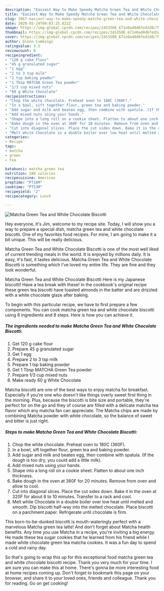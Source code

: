 ```yaml
---
description: "Easiest Way to Make Speedy Matcha Green Tea and White Chocolate Biscotti"
title: "Easiest Way to Make Speedy Matcha Green Tea and White Chocolate Biscotti"
slug: 1667-easiest-way-to-make-speedy-matcha-green-tea-and-white-chocolate-biscotti
date: 2020-05-24T09:03:25.822Z
image: https://img-global.cpcdn.com/recipes/2453580_671e0a40d6fed1d8/751x532cq70/matcha-green-tea-and-white-chocolate-biscotti-recipe-main-photo.jpg
thumbnail: https://img-global.cpcdn.com/recipes/2453580_671e0a40d6fed1d8/751x532cq70/matcha-green-tea-and-white-chocolate-biscotti-recipe-main-photo.jpg
cover: https://img-global.cpcdn.com/recipes/2453580_671e0a40d6fed1d8/751x532cq70/matcha-green-tea-and-white-chocolate-biscotti-recipe-main-photo.jpg
author: Glenn Cummings
ratingvalue: 3.5
reviewcount: 8
recipeingredient:
- "120 g cake flour"
- "45 g granulated sugar"
- "1 egg"
- "2 to 3 tsp milk"
- "1 tsp baking powder"
- "1 Tbsp MATCHA Green Tea powder"
- "1/3 cup mixed nuts"
- "60 g White Chocolate"
recipeinstructions:
- "Chop the white chocolate. Preheat oven to 180C (360F)."
- "In a bowl, sift together flour, green tea and baking powder."
- "Add sugar and milk and beaten egg, then combine with spatula. (If the dough is too dry, you could add a little milk)."
- "Add mixed nuts using your hands."
- "Shape into a long roll on a cookie sheet. Flatten to about one inch thickness."
- "Bake dough in the oven at 360F for 20 minutes. Remove from oven and allow to cool."
- "Cut into diagonal slices. Place the cut sides down. Bake it in the oven at 320F for about 8 to 10 minutes. Transfer to a rack and cool."
- "Melt white Chocolate in a double boiler over low heat until melted and smooth. Dip biscotti half-way into the melted chocolate. Place biscotti on a parchment paper. Refrigerate until chocolate is firm."
categories:
- Recipe
tags:
- matcha
- green
- tea

katakunci: matcha green tea 
nutrition: 288 calories
recipecuisine: American
preptime: "PT16M"
cooktime: "PT53M"
recipeyield: "2"
recipecategory: Lunch

---
```



![Matcha Green Tea and White Chocolate Biscotti](https://img-global.cpcdn.com/recipes/2453580_671e0a40d6fed1d8/751x532cq70/matcha-green-tea-and-white-chocolate-biscotti-recipe-main-photo.jpg)

Hey everyone, it's Jim, welcome to my recipe site. Today, I will show you a way to prepare a special dish, matcha green tea and white chocolate biscotti. One of my favorites food recipes. For mine, I am going to make it a bit unique. This will be really delicious.

Matcha Green Tea and White Chocolate Biscotti is one of the most well liked of current trending meals in the world. It is enjoyed by millions daily. It is easy, it's fast, it tastes delicious. Matcha Green Tea and White Chocolate Biscotti is something which I've loved my entire life. They are fine and they look wonderful.

Matcha Green Tea and White Chocolate Biscotti Here is my Japanese biscotti! Have a tea break with these! In the cookbook&#39;s original recipe these green tea biscotti have toasted almonds in the batter and are drizzled with a white chocolate glaze after baking.


To begin with this particular recipe, we have to first prepare a few components. You can cook matcha green tea and white chocolate biscotti using 8 ingredients and 8 steps. Here is how you can achieve it.

<!--inarticleads1-->

##### The ingredients needed to make Matcha Green Tea and White Chocolate Biscotti:

1. Get 120 g cake flour
1. Prepare 45 g granulated sugar
1. Get 1 egg
1. Prepare 2 to 3 tsp milk
1. Prepare 1 tsp baking powder
1. Get 1 Tbsp MATCHA Green Tea powder
1. Prepare 1/3 cup mixed nuts
1. Make ready 60 g White Chocolate


Matcha biscotti are one of the best ways to enjoy matcha for breakfast. Especially if you&#39;re one who doesn&#39;t like things overly sweet first thing in the morning. Plus, because the biscotti is bite size and portable, they&#39;re perfect for on the go and they of course are filled with a delicate matcha tea flavor which any matcha fan can appreciate. The Matcha chips are made by combining Matcha powder with white chocolate, so the balance of sweet and bitter is just right. 

<!--inarticleads2-->

##### Steps to make Matcha Green Tea and White Chocolate Biscotti:

1. Chop the white chocolate. Preheat oven to 180C (360F).
1. In a bowl, sift together flour, green tea and baking powder.
1. Add sugar and milk and beaten egg, then combine with spatula. (If the dough is too dry, you could add a little milk).
1. Add mixed nuts using your hands.
1. Shape into a long roll on a cookie sheet. Flatten to about one inch thickness.
1. Bake dough in the oven at 360F for 20 minutes. Remove from oven and allow to cool.
1. Cut into diagonal slices. Place the cut sides down. Bake it in the oven at 320F for about 8 to 10 minutes. Transfer to a rack and cool.
1. Melt white Chocolate in a double boiler over low heat until melted and smooth. Dip biscotti half-way into the melted chocolate. Place biscotti on a parchment paper. Refrigerate until chocolate is firm.


This born-to-be-dunked biscotti is mouth-wateringly perfect with a marvelous Matcha green tea latte! And don&#39;t forget about Matcha health benefits. Any time you use Matcha in a recipe, you&#39;re inviting a big energy. He made these tea sugar cookies that he learned from his friend while I made white chocolate green tea matcha cookies. It was a fun day to spend a cold and rainy day. 

So that's going to wrap this up for this exceptional food matcha green tea and white chocolate biscotti recipe. Thank you very much for your time. I am sure you can make this at home. There's gonna be more interesting food at home recipes coming up. Don't forget to bookmark this page on your browser, and share it to your loved ones, friends and colleague. Thank you for reading. Go on get cooking!
